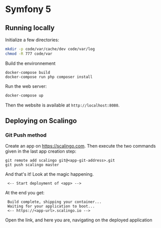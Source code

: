 # Symfony 5

## Running locally

Initialize a few directories:

```sh
mkdir -p code/var/cache/dev code/var/log
chmod -R 777 code/var
```

Build the environnement
```
docker-compose build
docker-compose run php composer install
```

Run the web server:

```sh
docker-compose up
```

Then the website is available at `http://localhost:8080`.

## Deploying on Scalingo

### Git Push method

Create an app on https://scalingo.com. Then execute the two commands given in the last app creation step:

```
git remote add scalingo git@<app-git-address>.git 
git push scalingo master
```

And that's it! Look at the magic happening.

```
 <-- Start deployment of <app> -->
```

At the end you get:
```
 Build complete, shipping your container...
 Waiting for your application to boot... 
 <-- https://<app-url>.scalingo.io -->
```

Open the link, and here you are, navigating on the deployed application
